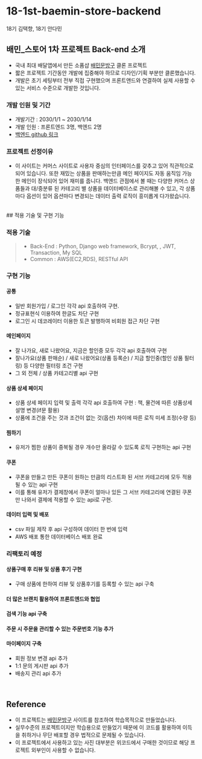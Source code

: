 # 18-1st-baemin-store-backend
18기 김택향, 18기 안다민

## 배민_스토어 1차 프로젝트 Back-end 소개

- 국내 최대 배달앱에서 만든 소품샵 [배민문방구](https://store.baemin.com/) 클론 프로젝트
- 짧은 프로젝트 기간동안 개발에 집중해야 하므로 디자인/기획 부분만 클론했습니다.
- 개발은 초기 세팅부터 전부 직접 구현했으며 프론트앤드와 연결하여 실제 사용할 수 있는 서비스 수준으로 개발한 것입니다.

### 개발 인원 및 기간

- 개발기간 : 2030/1/1 ~ 2030/1/14
- 개발 인원 : 프론트엔드 3명, 백엔드 2명
- [백엔드 github 링크](https://github.com/wecode-bootcamp-korea/18-1st-baemin-store-backend)

### 프로젝트 선정이유

- 이 사이트는 커머스 사이트로 사용자 중심의 인터페이스를 갖추고 있어 직관적으로 되어 있습니다. 또한 재밌는 상품을 판매하는만큼 메인 페이지도 자동 움직임 가능한 메인이 장식되어 있어 재미를 줍니다.
백엔드 관점에서 볼 때는 다양한 커머스 상품들과 대/중분류 된 카테고리 별 상품을 데이터베이스로 관리해볼 수 있고, 각 상품마다 옵션이 있어 옵션마다 변경되는 데이터 출력 로직이 흥미롭게 다가왔습니다.

<br>
## 적용 기술 및 구현 기능

### 적용 기술

> - Back-End : Python, Django web framework, Bcrypt, , JWT, Transaction, My SQL
> - Common : AWS(EC2,RDS), RESTful API

### 구현 기능

#### 공통

- 일반 회원가입 / 로그인 각각 api 호출하여 구현. 
- 정규표현식 이용하여 한글도 차단 구현
- 로그인 시 데코레이터 이용한 토큰 발행하여 비회원 접근 차단 구현


#### 메인페이지

- 잘 나가요, 새로 나왔어요, 지금은 할인중 모두 각각 api 호출하여 구현 
- 잘나가요(상품 판매순) / 새로 나왔어요(상품 등록순) / 지금 할인중(할인 상품 필터링) 등 다양한 필터링 조건 구현
- 그 외 전체 / 상품 카테고리별 api 구현

#### 상품 상세 페이지
- 상품 상세 페이지 입력 및 출력 각각 api 호출하여 구현 : 책, 물건에 따른 상품상세설명 변경(if문 활용)
- 상품에 조건을 주는 것과 조건이 없는 것(옵션) 차이에 따른 로직 미세 조정(수량 등)

#### 찜하기
- 유저가 찜한 상품이 중복될 경우 개수만 올라갈 수 있도록 로직 구현하는 api 구현

#### 쿠폰
- 쿠폰을 만들고 만든 쿠폰이 원하는 만큼의 리스트화 된 서브 카테고리에 모두 적용될 수 있는 api 구현
- 이를 통해 유저가 결제창에서 쿠폰이 얼마나 있든 그 서브 카테고리에 연결된 쿠폰만 나와서 결제에 적용할 수 있는 api로 구현.


#### 데이터 입력 및 배포
- csv 파일 제작 후 api 구성하여 데이터 한 번에 입력
- AWS 배포 통한 데이터베이스 배포 완료

### 리팩토리 예정

#### 상품구매 후 리뷰 및 상품 후기 구현
- 구매 상품에 한하여 리뷰 및 상품후기를 등록할 수 있는 api 구축

#### 더 많은 브랜치 활용하여 프론트엔드와 협업

#### 검색 기능 api 구축

#### 주문 시 주문을 관리할 수 있는 주문번호 기능 추가

#### 마이페이지 구축
- 회원 정보 변경 api 추가
- 1:1 문의 게시판 api 추가
- 배송지 관리 api 추가

<br>

## Reference

- 이 프로젝트는 [배민문방구](https://store.baemin.com/) 사이트를 참조하여 학습목적으로 만들었습니다.
- 실무수준의 프로젝트이지만 학습용으로 만들었기 때문에 이 코드를 활용하여 이득을 취하거나 무단 배포할 경우 법적으로 문제될 수 있습니다.
- 이 프로젝트에서 사용하고 있는 사진 대부분은 위코드에서 구매한 것이므로 해당 프로젝트 외부인이 사용할 수 없습니다.
